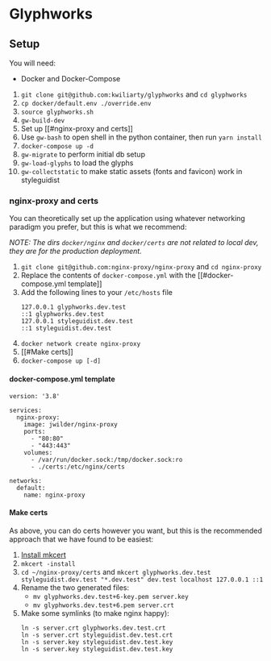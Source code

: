 # Glyphworks

## Setup

You will need:
- Docker and Docker-Compose

1. `git clone git@github.com:kwiliarty/glyphworks` and `cd glyphworks`
2. `cp docker/default.env ./override.env`
3. `source glyphworks.sh`
4. `gw-build-dev`
5. Set up [[#nginx-proxy and certs]]
6. Use `gw-bash` to open shell in the python container, then run `yarn install`
7. `docker-compose up -d`
8. `gw-migrate` to perform initial db setup
9. `gw-load-glyphs` to load the glyphs
10. `gw-collectstatic` to make static assets (fonts and favicon) work in styleguidist

### nginx-proxy and certs

You can theoretically set up the application using whatever networking paradigm you prefer, but this is what we recommend:

*NOTE: The dirs `docker/nginx` and `docker/certs` are not related to local dev, they are for the production deployment.*

1. `git clone git@github.com:nginx-proxy/nginx-proxy` and `cd nginx-proxy`
2. Replace the contents of `docker-compose.yml` with the [[#docker-compose.yml template]]
3. Add the following lines to your `/etc/hosts`  file
	```
	127.0.0.1 glyphworks.dev.test
	::1 glyphworks.dev.test
	127.0.0.1 styleguidist.dev.test
	::1 styleguidist.dev.test
	```
4. `docker network create nginx-proxy`
5. [[#Make certs]]
6. `docker-compose up [-d]`

#### docker-compose.yml template

```
version: '3.8'

services:
  nginx-proxy:
    image: jwilder/nginx-proxy
    ports:
      - "80:80"
      - "443:443"
    volumes:
      - /var/run/docker.sock:/tmp/docker.sock:ro
      - ./certs:/etc/nginx/certs

networks:
  default:
    name: nginx-proxy
```

#### Make certs

As above, you can do certs however you want, but this is the recommended approach that we have found to be easiest:

1. [Install mkcert](https://github.com/FiloSottile/mkcert)
2. `mkcert -install`
3.  `cd ~/nginx-proxy/certs` and `mkcert glyphworks.dev.test styleguidist.dev.test "*.dev.test" dev.test localhost 127.0.0.1 ::1`
4. Rename the two generated files: 
	- `mv glyphworks.dev.test+6-key.pem server.key`
	- `mv glyphworks.dev.test+6.pem server.crt`
5. Make some symlinks (to make nginx happy):
	```
	ln -s server.crt glyphworks.dev.test.crt
	ln -s server.crt styleguidist.dev.test.crt
	ln -s server.key styleguidist.dev.test.key
	ln -s server.key styleguidist.dev.test.key
	```